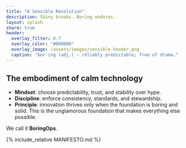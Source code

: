 ```yaml
---
title: "A Sensible Revolution"
description: Shiny breaks. Boring endures.
layout: splash
share: true
header:
  overlay_filter: 0.7
  overlay_color: "#000000"
  overlay_image: /assets/images/sensible_header.png
  caption: "bor·ing (adj.) — reliably predictable; free of drama."
---
```


## The embodiment of **calm technology**

- **Mindset**: choose predictability, trust, and stability over hype. 
- **Discipline**: enforce consistency, standards, and stewardship.  
- **Principle**: innovation thrives only when the foundation is boring and solid.
This is the unglamorous foundation that makes everything else possible.

We call it **BoringOps**.  

<!-- ## The Problem With Shiny
Shiny breaks. Boring endures.  

Innovation without stability is chaos. Stability without innovation is a graveyard.  We build the rails of progress, invisible, uncelebrated, and absolutely essential.  

Boring is not the absence of ambition. It is the foundation of trust.   -->

{% include_relative MANIFESTO.md %}